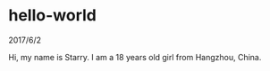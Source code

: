 # hello-world
2017/6/2

<head>
Hi, my name is Starry. I am a 18 years old girl from Hangzhou, China.
</head>
